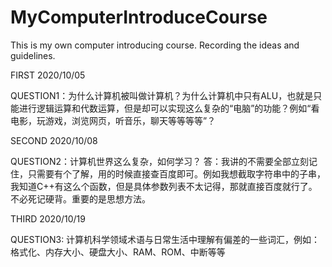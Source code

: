 # MyComputerIntroduceCourse
This is my own computer introducing course. Recording the ideas and guidelines.


FIRST 2020/10/05

QUESTION1：为什么计算机被叫做计算机？为什么计算机中只有ALU，也就是只能进行逻辑运算和代数运算，但是却可以实现这么复杂的“电脑”的功能？例如“看电影，玩游戏，浏览网页，听音乐，聊天等等等等”？

SECOND 2020/10/08

QUESTION2：计算机世界这么复杂，如何学习？ 答：我讲的不需要全部立刻记住，只需要有个了解，用的时候直接查百度即可。例如我想截取字符串中的子串，我知道C++有这么个函数，但是具体参数列表不太记得，那就直接百度就行了。不必死记硬背。重要的是思想方法。

THIRD 2020/10/19

QUESTION3: 计算机科学领域术语与日常生活中理解有偏差的一些词汇，例如：格式化、内存大小、硬盘大小、RAM、ROM、中断等等


